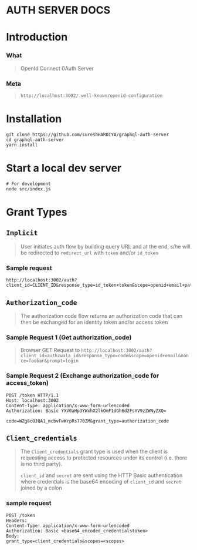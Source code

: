 # AUTH SERVER DOCS

# Introduction

### What
> OpenId Connect 0Auth Server

### Meta
> `http://localhost:3002/.well-known/openid-configuration`

# Installation

```shell
git clone https://github.com/sureshHARDIYA/graphql-auth-server
cd graphql-auth-server
yarn install
```

# Start a local dev server
```shell
# For development
node src/index.js
```

# Grant Types
## `Implicit`
> User initiates auth flow by building query URL and at the end, s/he will be redirected to `redirect_url` with `token` and/or `id_token`

### Sample request
```
http://localhost:3002/auth?client_id=CLIENT_ID&response_type=id_token+token&scope=openid+email+patient/*.*&nonce=foobar&prompt=login
```
## `Authorization_code`
> The authorization code flow returns an authorization code that can then be exchanged for an identity token and/or access token

### Sample Request 1 (Get authorization_code)
> Browser GET Request to
`
http://localhost:3002/auth?client_id=authzwala_id&response_type=code&scope=openid+email&nonce=foobar&prompt=login
`
### Sample Request 2 (Exchange authorization_code for access_token)
```
POST /token HTTP/1.1
Host: localhost:3002
Content-Type: application/x-www-form-urlencoded
Authorization: Basic YXV0aHp3YWxhX2lkOmF1dGh6d2FsYV9zZWNyZXQ=

code=WZg8cOJQA1_mcbvFwWrpRs770ZM&grant_type=authorization_code
```

## `Client_credentials`
> The `Client_credentials` grant type is used when the client is requesting access to protected resources under its control (i.e. there is no third party).
>
> `client_id` and `secret` are sent using the HTTP Basic authentication where credentials is the base64 encoding of `client_id` and `secret` joined by a colon

### sample request
```
POST /token
Headers:
Content-Type: application/x-www-form-urlencoded
Authorization: Basic <base64_encoded_credentialstoken>
Body:
grant_type=client_credentials&scopes=<scopes>
```
